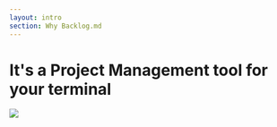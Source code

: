 ```yaml
---
layout: intro
section: Why Backlog.md
---
```


# It's a Project Management tool for your terminal

<div class="flex items-center justify-center">
    <img class="w-80" src="/backlog.1.2.jpg">
</div>
